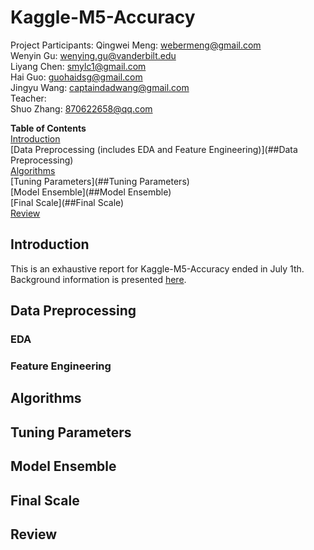# Kaggle-M5-Accuracy
Project Participants:
Qingwei Meng: webermeng@gmail.com  
Wenyin Gu: wenying.gu@vanderbilt.edu  
Liyang Chen: smylc1@gmail.com  
Hai Guo: guohaidsg@gmail.com  
Jingyu Wang: captaindadwang@gmail.com  
Teacher:  
Shuo Zhang: 870622658@qq.com  

**Table of Contents**  
[Introduction](##Introduction)  
[Data Preprocessing (includes EDA and Feature Engineering)](##Data Preprocessing)  
[Algorithms](##Algorithms)  
[Tuning Parameters](##Tuning Parameters)  
[Model Ensemble](##Model Ensemble)  
[Final Scale](##Final Scale)  
[Review](##Review)

## Introduction
  This is an exhaustive report for Kaggle-M5-Accuracy ended in July 1th. Background information is presented [here](https://www.kaggle.com/c/m5-forecasting-accuracy). 
  
## Data Preprocessing

### EDA

### Feature Engineering

## Algorithms

## Tuning Parameters

## Model Ensemble

## Final Scale

## Review
